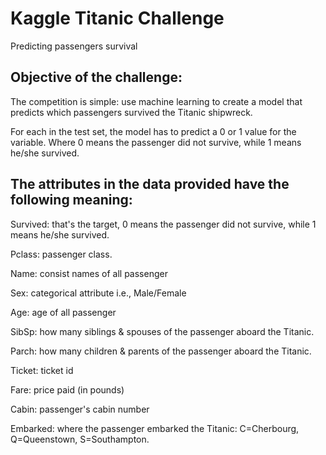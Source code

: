 # Kaggle Titanic Challenge
Predicting passengers survival

## Objective of the challenge:
The competition is simple: use machine learning to create a model that predicts which passengers survived the Titanic shipwreck.

For each in the test set, the model has to predict a 0 or 1 value for the variable. Where 0 means the passenger did not survive, while 1 means he/she survived.

## The attributes in the data provided have the following meaning:
Survived: that's the target, 0 means the passenger did not survive, while 1 means he/she survived.

Pclass: passenger class.

Name: consist names of all passenger

Sex: categorical attribute i.e., Male/Female

Age: age of all passenger

SibSp: how many siblings & spouses of the passenger aboard the Titanic.

Parch: how many children & parents of the passenger aboard the Titanic.

Ticket: ticket id

Fare: price paid (in pounds)

Cabin: passenger's cabin number

Embarked: where the passenger embarked the Titanic: C=Cherbourg, Q=Queenstown, S=Southampton.



